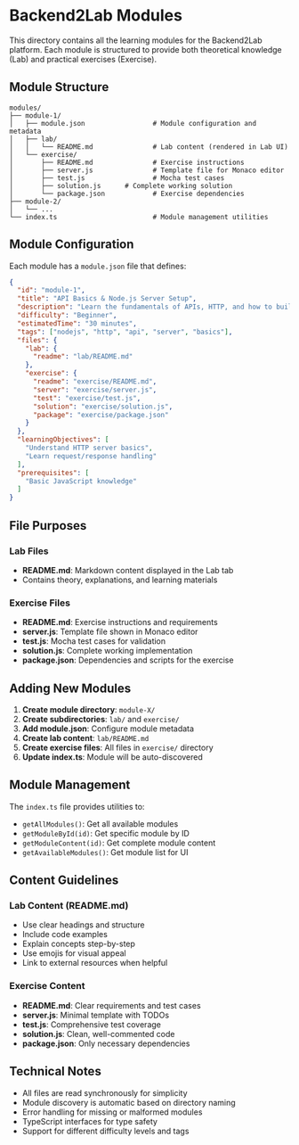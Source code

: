 # Backend2Lab Modules

This directory contains all the learning modules for the Backend2Lab platform. Each module is structured to provide both theoretical knowledge (Lab) and practical exercises (Exercise).

## Module Structure

```
modules/
├── module-1/
│   ├── module.json                 # Module configuration and metadata
│   ├── lab/
│   │   └── README.md               # Lab content (rendered in Lab UI)
│   └── exercise/
│       ├── README.md               # Exercise instructions
│       ├── server.js               # Template file for Monaco editor
│       ├── test.js                 # Mocha test cases
│       ├── solution.js      # Complete working solution
│       └── package.json            # Exercise dependencies
├── module-2/
│   └── ...
└── index.ts                        # Module management utilities
```

## Module Configuration

Each module has a `module.json` file that defines:

```json
{
  "id": "module-1",
  "title": "API Basics & Node.js Server Setup",
  "description": "Learn the fundamentals of APIs, HTTP, and how to build your first Node.js server",
  "difficulty": "Beginner",
  "estimatedTime": "30 minutes",
  "tags": ["nodejs", "http", "api", "server", "basics"],
  "files": {
    "lab": {
      "readme": "lab/README.md"
    },
    "exercise": {
      "readme": "exercise/README.md",
      "server": "exercise/server.js",
      "test": "exercise/test.js",
      "solution": "exercise/solution.js",
      "package": "exercise/package.json"
    }
  },
  "learningObjectives": [
    "Understand HTTP server basics",
    "Learn request/response handling"
  ],
  "prerequisites": [
    "Basic JavaScript knowledge"
  ]
}
```

## File Purposes

### Lab Files
- **README.md**: Markdown content displayed in the Lab tab
- Contains theory, explanations, and learning materials

### Exercise Files
- **README.md**: Exercise instructions and requirements
- **server.js**: Template file shown in Monaco editor
- **test.js**: Mocha test cases for validation
- **solution.js**: Complete working implementation
- **package.json**: Dependencies and scripts for the exercise

## Adding New Modules

1. **Create module directory**: `module-X/`
2. **Create subdirectories**: `lab/` and `exercise/`
3. **Add module.json**: Configure module metadata
4. **Create lab content**: `lab/README.md`
5. **Create exercise files**: All files in `exercise/` directory
6. **Update index.ts**: Module will be auto-discovered

## Module Management

The `index.ts` file provides utilities to:

- `getAllModules()`: Get all available modules
- `getModuleById(id)`: Get specific module by ID
- `getModuleContent(id)`: Get complete module content
- `getAvailableModules()`: Get module list for UI

## Content Guidelines

### Lab Content (README.md)
- Use clear headings and structure
- Include code examples
- Explain concepts step-by-step
- Use emojis for visual appeal
- Link to external resources when helpful

### Exercise Content
- **README.md**: Clear requirements and test cases
- **server.js**: Minimal template with TODOs
- **test.js**: Comprehensive test coverage
- **solution.js**: Clean, well-commented code
- **package.json**: Only necessary dependencies

## Technical Notes

- All files are read synchronously for simplicity
- Module discovery is automatic based on directory naming
- Error handling for missing or malformed modules
- TypeScript interfaces for type safety
- Support for different difficulty levels and tags



